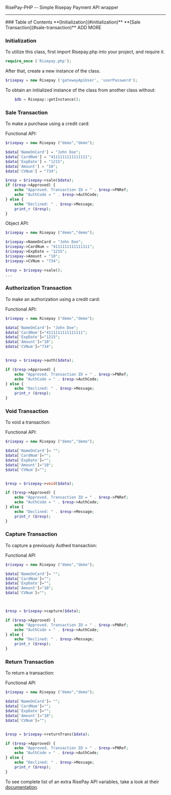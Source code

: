 RisePay-PHP -- Simple Risepay Payment API wrapper

<hr>
### Table of Contents
**[Initialization](#initialization)**
**[Sale Transaction](#sale-transaction)**
ADD MORE

### Initialization
To utilize this class, first import Risepay.php into your project, and require it.

```php
require_once ('Risepay.php');
```

After that, create a new instance of the class.

```php
$risepay = new Risepay ('gatewayApiUser', 'userPassword');
```

To obtain an initialized instance of the class from another class without:
```php
    $db = Risepay::getInstance();
```

### Sale Transaction
To make a purchase using a credit card:

Functional API:
```php
$risepay = new Risepay ("demo","demo");

$data['NameOnCard'] = "John Doe";
$data['CardNum'] = "4111111111111111";
$data['ExpDate'] = "1215";
$data['Amount'] = "10";
$data['CVNum'] = "734";

$resp = $risepay->sale($data);
if ($resp->Approved) {
    echo "Approved. Transaction ID = " . $resp->PNRef;
    echo "AuthCode = " . $resp->AuthCode;
} else {
    echo "Declined: " . $resp->Message;
    print_r ($resp);
}

```

Object API:
```php
$risepay = new Risepay ("demo","demo");

$risepay->NameOnCard = "John Doe";
$risepay->CardNum = "4111111111111111";
$risepay->ExpDate = "1215";
$risepay->Amount = "10";
$risepay->CVNum = "734";

$resp = $risepay->sale();
...
```

### Authorization Transaction
To make an authorization using a credit card:

Functional API:
```php
$risepay = new Risepay ("demo","demo");

$data['NameOnCard']= "John Doe";
$data['CardNum']="4111111111111111";
$data['ExpDate']="1215";
$data['Amount']="10";
$data['CVNum']="734";


$resp = $risepay->auth($data);

if ($resp->Approved) {
    echo "Approved. Transaction ID = " . $resp->PNRef;
    echo "AuthCode = " . $resp->AuthCode;
} else {
    echo "Declined: " . $resp->Message;
    print_r ($resp);
}
```

### Void Transaction
To void a transaction:

Functional API:
```php
$risepay = new Risepay ("demo","demo");

$data['NameOnCard']= "";
$data['CardNum']="";
$data['ExpDate']="";
$data['Amount']="10";
$data['CVNum']="";


$resp = $risepay->void($data);

if ($resp->Approved) {
    echo "Approved. Transaction ID = " . $resp->PNRef;
    echo "AuthCode = " . $resp->AuthCode;
} else {
    echo "Declined: " . $resp->Message;
    print_r ($resp);
}
```

### Capture Transaction
To capture a previously Authed transaction:

Functional API
```php
$risepay = new Risepay ("demo","demo");

$data['NameOnCard']= "";
$data['CardNum']="";
$data['ExpDate']="";
$data['Amount']="10";
$data['CVNum']="";



$resp = $risepay->capture($data);

if ($resp->Approved) {
    echo "Approved. Transaction ID = " . $resp->PNRef;
    echo "AuthCode = " . $resp->AuthCode;
} else {
    echo "Declined: " . $resp->Message;
    print_r ($resp);
}
```

### Return Transaction
To return a transaction:

Functional API

```php
$risepay = new Risepay ("demo","demo");

$data['NameOnCard']= "";
$data['CardNum']="";
$data['ExpDate']="";
$data['Amount']="10";
$data['CVNum']="";


$resp = $risepay->returnTrans($data);

if ($resp->Approved) {
    echo "Approved. Transaction ID = " . $resp->PNRef;
    echo "AuthCode = " . $resp->AuthCode;
} else {
    echo "Declined: " . $resp->Message;
    print_r ($resp);
}
```

To see complete list of an extra RisePay API variables, take a look at their <a href='https://gateway1.risepay.com/vt/nethelp/Documents/processcreditcard.htm'>documentation</a>.
